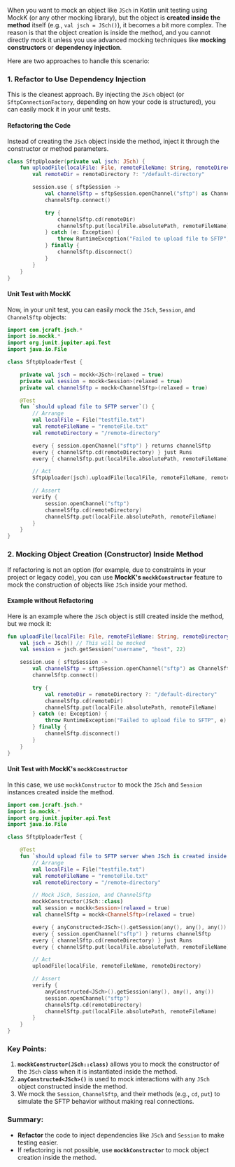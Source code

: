When you want to mock an object like `JSch` in Kotlin unit testing using MockK (or any other mocking library), but the object is **created inside the method** itself (e.g., `val jsch = JSch()`), it becomes a bit more complex. The reason is that the object creation is inside the method, and you cannot directly mock it unless you use advanced mocking techniques like **mocking constructors** or **dependency injection**.

Here are two approaches to handle this scenario:

### 1. Refactor to Use Dependency Injection
This is the cleanest approach. By injecting the `JSch` object (or `SftpConnectionFactory`, depending on how your code is structured), you can easily mock it in your unit tests.

#### Refactoring the Code

Instead of creating the `JSch` object inside the method, inject it through the constructor or method parameters.

```kotlin
class SftpUploader(private val jsch: JSch) {
    fun uploadFile(localFile: File, remoteFileName: String, remoteDirectory: String? = null, session: Session) {
        val remoteDir = remoteDirectory ?: "/default-directory"

        session.use { sftpSession ->
            val channelSftp = sftpSession.openChannel("sftp") as ChannelSftp
            channelSftp.connect()

            try {
                channelSftp.cd(remoteDir)
                channelSftp.put(localFile.absolutePath, remoteFileName)
            } catch (e: Exception) {
                throw RuntimeException("Failed to upload file to SFTP", e)
            } finally {
                channelSftp.disconnect()
            }
        }
    }
}
```

#### Unit Test with MockK

Now, in your unit test, you can easily mock the `JSch`, `Session`, and `ChannelSftp` objects:

```kotlin
import com.jcraft.jsch.*
import io.mockk.*
import org.junit.jupiter.api.Test
import java.io.File

class SftpUploaderTest {

    private val jsch = mockk<JSch>(relaxed = true)
    private val session = mockk<Session>(relaxed = true)
    private val channelSftp = mockk<ChannelSftp>(relaxed = true)

    @Test
    fun `should upload file to SFTP server`() {
        // Arrange
        val localFile = File("testfile.txt")
        val remoteFileName = "remoteFile.txt"
        val remoteDirectory = "/remote-directory"

        every { session.openChannel("sftp") } returns channelSftp
        every { channelSftp.cd(remoteDirectory) } just Runs
        every { channelSftp.put(localFile.absolutePath, remoteFileName) } just Runs

        // Act
        SftpUploader(jsch).uploadFile(localFile, remoteFileName, remoteDirectory, session)

        // Assert
        verify {
            session.openChannel("sftp")
            channelSftp.cd(remoteDirectory)
            channelSftp.put(localFile.absolutePath, remoteFileName)
        }
    }
}
```

### 2. Mocking Object Creation (Constructor) Inside Method
If refactoring is not an option (for example, due to constraints in your project or legacy code), you can use **MockK's `mockkConstructor`** feature to mock the construction of objects like `JSch` inside your method.

#### Example without Refactoring

Here is an example where the `JSch` object is still created inside the method, but we mock it:

```kotlin
fun uploadFile(localFile: File, remoteFileName: String, remoteDirectory: String? = null) {
    val jsch = JSch() // This will be mocked
    val session = jsch.getSession("username", "host", 22)

    session.use { sftpSession ->
        val channelSftp = sftpSession.openChannel("sftp") as ChannelSftp
        channelSftp.connect()

        try {
            val remoteDir = remoteDirectory ?: "/default-directory"
            channelSftp.cd(remoteDir)
            channelSftp.put(localFile.absolutePath, remoteFileName)
        } catch (e: Exception) {
            throw RuntimeException("Failed to upload file to SFTP", e)
        } finally {
            channelSftp.disconnect()
        }
    }
}
```

#### Unit Test with MockK's `mockkConstructor`

In this case, we use `mockkConstructor` to mock the `JSch` and `Session` instances created inside the method.

```kotlin
import com.jcraft.jsch.*
import io.mockk.*
import org.junit.jupiter.api.Test
import java.io.File

class SftpUploaderTest {

    @Test
    fun `should upload file to SFTP server when JSch is created inside the method`() {
        // Arrange
        val localFile = File("testfile.txt")
        val remoteFileName = "remoteFile.txt"
        val remoteDirectory = "/remote-directory"

        // Mock JSch, Session, and ChannelSftp
        mockkConstructor(JSch::class)
        val session = mockk<Session>(relaxed = true)
        val channelSftp = mockk<ChannelSftp>(relaxed = true)

        every { anyConstructed<JSch>().getSession(any(), any(), any()) } returns session
        every { session.openChannel("sftp") } returns channelSftp
        every { channelSftp.cd(remoteDirectory) } just Runs
        every { channelSftp.put(localFile.absolutePath, remoteFileName) } just Runs

        // Act
        uploadFile(localFile, remoteFileName, remoteDirectory)

        // Assert
        verify {
            anyConstructed<JSch>().getSession(any(), any(), any())
            session.openChannel("sftp")
            channelSftp.cd(remoteDirectory)
            channelSftp.put(localFile.absolutePath, remoteFileName)
        }
    }
}
```

### Key Points:
1. **`mockkConstructor(JSch::class)`** allows you to mock the constructor of the `JSch` class when it is instantiated inside the method.
2. **`anyConstructed<JSch>()`** is used to mock interactions with any `JSch` object constructed inside the method.
3. We mock the `Session`, `ChannelSftp`, and their methods (e.g., `cd`, `put`) to simulate the SFTP behavior without making real connections.

### Summary:
- **Refactor** the code to inject dependencies like `JSch` and `Session` to make testing easier.
- If refactoring is not possible, use **`mockkConstructor`** to mock object creation inside the method.
